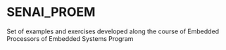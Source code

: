 # SENAI_PROEM
Set of examples and exercises developed along the course of Embedded Processors of Embedded Systems Program
